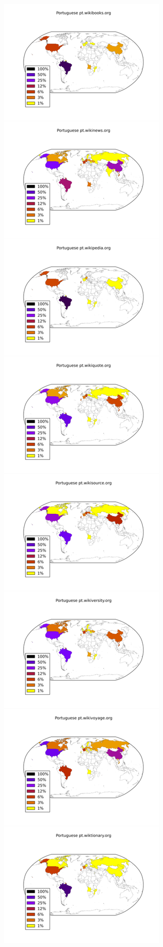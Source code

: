 ![](images/Portuguese-pt.wikibooks.org.png)
![](images/Portuguese-pt.wikinews.org.png)
![](images/Portuguese-pt.wikipedia.org.png)
![](images/Portuguese-pt.wikiquote.org.png)
![](images/Portuguese-pt.wikisource.org.png)
![](images/Portuguese-pt.wikiversity.org.png)
![](images/Portuguese-pt.wikivoyage.org.png)
![](images/Portuguese-pt.wiktionary.org.png)
